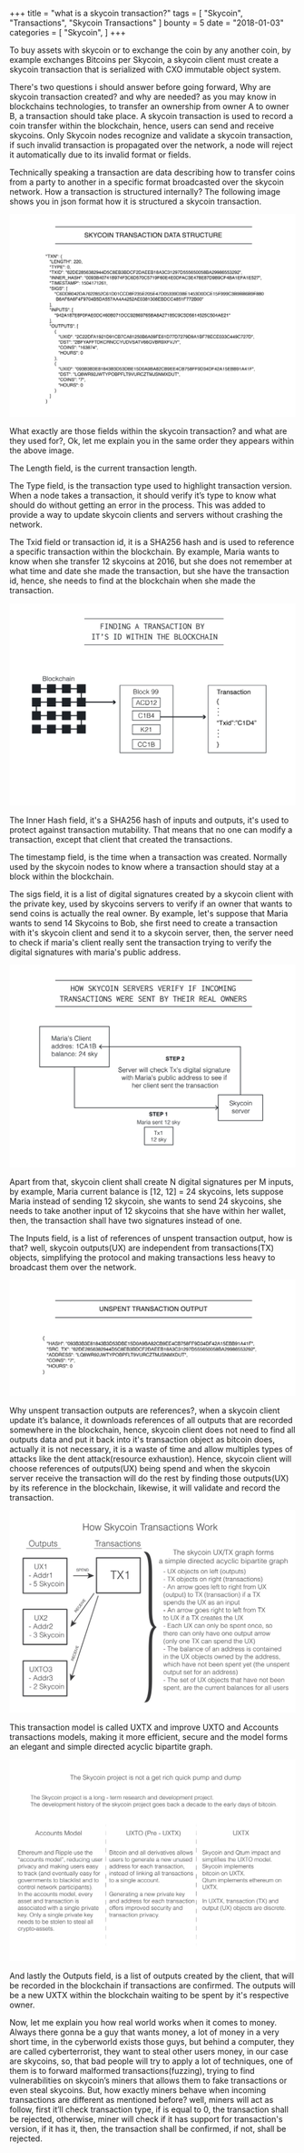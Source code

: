 +++
title = "what is a skycoin transaction?"
tags = [
    "Skycoin",
    "Transactions",
    "Skycoin Transactions"
]
bounty = 5
date = "2018-01-03"
categories = [
    "Skycoin",
]
+++

To buy assets with skycoin or to exchange the coin by any another coin, by example exchanges Bitcoins per Skycoin, a skycoin client must create a skycoin transaction that is serialized with CXO immutable object system.

There's two questions i should answer before going forward, Why are skycoin transaction created?  and why are needed? as you may know in blockchains technologies, to transfer an ownership from owner A to owner B, a transaction should take place. A skycoin transaction is used to record a coin transfer within the blockchain, hence, users can send and receive skycoins. Only Skycoin nodes recognize and validate a skycoin transaction, if such invalid transaction is propagated over the network, a node will reject it automatically due to its invalid format or fields.

Technically speaking a transaction are data describing how to transfer coins from a party to another in a specific format broadcasted over the skycoin network. How a transaction is structured internally? The following image shows you in json format how it is structured a skycoin transaction.

![skycoin-transaction-data-structure](skycoin-transaction-data-structure.png)

What exactly are those fields within the skycoin transaction? and what are they used for?, Ok, let me explain you in the same order they appears within the above image.

The Length field, is the current transaction length.

The Type field, is the transaction type used to highlight transaction version. When a node takes a transaction, it should verify it’s type to know what should do without getting an error in the process. This was added to provide a way to update skycoin clients and servers without crashing the network.

The Txid  field or transaction id, it is a SHA256 hash and is used to reference a specific transaction within the blockchain. By example, Maria wants to know when she transfer 12 skycoins at 2016, but she does not remember at what time and date she made the transaction, but she have the transaction id, hence, she needs to find at the blockchain when she made the transaction.

![Finding-a-Transaction](Finding-a-Transaction.png)

The Inner Hash field, it's a SHA256 hash of inputs and outputs, it's used to protect against transaction mutability. That means that no one can modify a transaction, except that client that created the transactions.

The timestamp field, is the time when a transaction was created. Normally used by the skycoin nodes to know where a transaction should stay at a block within the blockchain.

The sigs field, it is a list of digital signatures created by a skycoin client with the private key, used by skycoins servers to verify if an owner that wants to send coins is actually the real owner. By example, let's suppose that Maria wants to send 14 Skycoins to Bob, she first need to create a transaction with it's skycoin client and send it to a skycoin server, then, the server need to check if maria's client really sent the transaction trying to verify the digital signatures with maria's public address.

![How-skycoin-server-verify](How-skycoin-server-verify.png)

Apart from that, skycoin client shall create N digital signatures per M inputs, by example, Maria current balance is [12, 12] = 24 skycoins, lets suppose Maria instead of sending 12 skycoin, she wants to send 24 skycoins, she needs to take another input of 12 skycoins that she have within her wallet, then, the transaction shall have two signatures instead of one.

The Inputs field, is a list of references of unspent transaction output, how is that? well, skycoin outputs(UX) are independent from transactions(TX) objects, simplifying the protocol and making transactions less heavy to broadcast them over the network.

![how-skycoin-transactions-work](Unspent-transaction-output.png)

Why unspent transaction outputs are references?, when a skycoin client update it’s balance, it downloads references of all outputs that are recorded somewhere in the blockchain, hence, skycoin client does not need to find all outputs data and put it back into it's transaction object as bitcoin does, actually it is not necessary, it is a waste of time and allow multiples types of attacks like the dent attack(resource exhaustion). Hence, skycoin client will choose references of outputs(UX) being spend and when the skycoin server receive the transaction will do the rest by finding those outputs(UX) by its reference in the blockchain, likewise, it will validate and record the transaction.

![how-skycoin-transactions-work](how-skycoin-transactions-work.png)

This transaction model is called UXTX and improve UXTO and Accounts transactions models, making it more efficient, secure and the model forms an elegant and simple directed acyclic bipartite graph.

![this-is-not-a-good-first-page](this-is-not-a-good-first-page.png)

And lastly the Outputs field, is a list of outputs created by the client, that will be recorded in the blockchain if transactions are confirmed. The outputs will be a new UXTX within the blockchain waiting to be spent by it's respective owner.

Now, let me explain you how real world works when it comes to money. Always there gonna be a guy that wants money, a lot of money in a very short time, in the cyberworld exists those guys, but behind a computer, they are called cyberterrorist, they want to steal other users money, in our case are skycoins, so, that bad people will try to apply a lot of techniques, one of them is to forward malformed transactions(fuzzing), trying to find vulnerabilities on skycoin’s miners that allows them to fake transactions or even steal skycoins. But, how exactly miners behave when incoming transactions are different as mentioned before? well, miners will act as follow, first it’ll check transaction type, if is equal to 0, the transaction shall be rejected, otherwise, miner will check if it has support for transaction's version, if it has it, then, the transaction shall be confirmed, if not, shall be rejected.